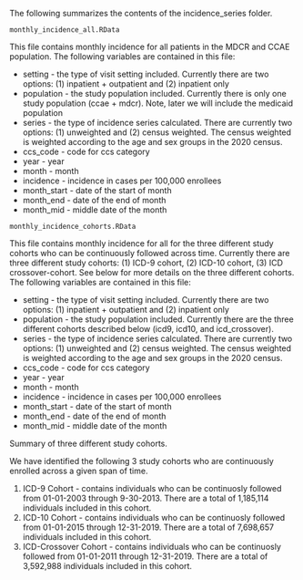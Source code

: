 The following summarizes the contents of the incidence_series folder.

`monthly_incidence_all.RData`

This file contains monthly incidence for all patients in the MDCR and CCAE population. The following variables are contained in this file:

- setting - the type of visit setting included. Currently there are two options: (1) inpatient + outpatient and (2) inpatient only
- population - the study population included. Currently there is only one study population (ccae + mdcr). Note, later we will include the medicaid population
- series - the type of incidence series calculated. There are currently two options: (1) unweighted and (2) census weighted. The census weighted is weighted according to the age and sex groups in the 2020 census.
- ccs_code - code for ccs category
- year - year
- month - month
- incidence - incidence in cases per 100,000 enrollees
- month_start - date of the start of month
- month_end - date of the end of month
- month_mid - middle date of the month

`monthly_incidence_cohorts.RData`

This file contains monthly incidence for all for the three different study cohorts who can be continuously followed across time. Currently there are three different study cohorts: (1) ICD-9 cohort, (2) ICD-10 cohort, (3) ICD crossover-cohort. See below for more details on the three different cohorts. The following variables are contained in this file:
- setting - the type of visit setting included. Currently there are two options: (1) inpatient + outpatient and (2) inpatient only
- population - the study population included. Currently there are the three different cohorts described below (icd9, icd10, and icd_crossover).
- series - the type of incidence series calculated. There are currently two options: (1) unweighted and (2) census weighted. The census weighted is weighted according to the age and sex groups in the 2020 census.
- ccs_code - code for ccs category
- year - year
- month - month
- incidence - incidence in cases per 100,000 enrollees
- month_start - date of the start of month
- month_end - date of the end of month
- month_mid - middle date of the month


Summary of three different study cohorts.

We have identified the following 3 study cohorts who are continuously enrolled across a given span of time.

1) ICD-9 Cohort - contains individuals who can be continuosly followed from 01-01-2003 through 9-30-2013. There are a total of 1,185,114 individuals included in this cohort.
2) ICD-10 Cohort - contains individuals who can be continuosly followed from 01-01-2015 through 12-31-2019. There are a total of 7,698,657 individuals included in this cohort.
3) ICD-Crossover Cohort - contains individuals who can be continuosly followed from 01-01-2011 through 12-31-2019. There are a total of 3,592,988 individuals included in this cohort.